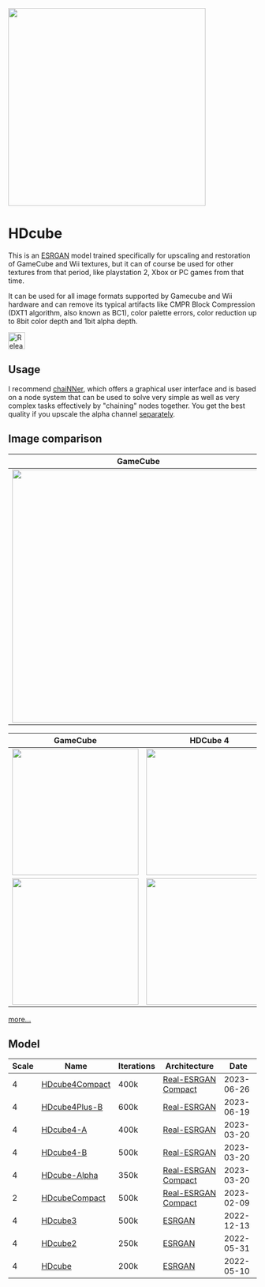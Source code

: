 <img src="https://i.imgur.com/qpUjENn.png" width="400"/>

# HDcube
This is an [ESRGAN](https://github.com/xinntao/ESRGAN) model trained specifically for upscaling and restoration of GameCube and Wii textures, but it can of course be used for other textures from that period, like playstation 2, Xbox or PC games from that time.

It can be used for all image formats supported by Gamecube and Wii hardware and can remove its typical artifacts like
CMPR Block Compression (DXT1 algorithm, also known as BC1), color palette errors, color reduction up to 8bit color depth and 1bit alpha depth.

[<img src="https://img.shields.io/github/v/release/Venomalia/HDcube?label=HDcube&style=for-the-badge" alt="Release Download" height="34"/>](https://github.com/Venomalia/HDcube/releases/latest)

## Usage
I recommend [chaiNNer](https://github.com/chaiNNer-org/chaiNNer), which offers a graphical user interface and is based on a node system that can be used to solve very simple as well as very complex tasks effectively by "chaining" nodes together.
You get the best quality if you upscale the alpha channel [separately](https://i.imgur.com/KLqjupn.png).


## Image comparison

|GameCube|HDcube3|
|---|---|
|<img src="https://i.imgur.com/LF0HGBg.png" width="512"/>|<img src="https://i.imgur.com/vDWRaLs.png" width="512"/>|

|GameCube|HDCube 4|GameCube|HDCube 4|
|---|---|---|---|
|<img src="https://i.imgur.com/476bdeZ.png" width="256"/>|<img src="https://i.imgur.com/nIv5qBs.png" width="256"/>|<img src="https://i.imgur.com/7GGgStJ.png" width="256"/>|<img src="https://i.imgur.com/HRBTAYV.png" width="256"/>|
|<img src="https://i.imgur.com/U2DXTH5.png" width="256"/>|<img src="https://i.imgur.com/u8PWMpD.png" width="256"/>|<img src="https://i.imgur.com/R34f0Jv.png" width="256"/>|<img src="https://i.imgur.com/BFMiypi.png" width="256"/>|

[more...](https://github.com/Venomalia/HDcube/tree/main/v4#image-comparison)

## Model
|Scale|Name|Iterations|Architecture|Date|
|---|---|---|---|---|
|4|[HDcube4Compact](https://github.com/Venomalia/HDcube/tree/main/v4Compact)|400k|[Real-ESRGAN Compact](https://github.com/xinntao/Real-ESRGAN)|2023-06-26|
|4|[HDcube4Plus-B](https://github.com/Venomalia/HDcube/tree/main/v4)|600k|[Real-ESRGAN](https://github.com/xinntao/Real-ESRGAN)|2023-06-19|
|4|[HDcube4-A](https://github.com/Venomalia/HDcube/tree/main/v4)|400k|[Real-ESRGAN](https://github.com/xinntao/Real-ESRGAN)|2023-03-20|
|4|[HDcube4-B](https://github.com/Venomalia/HDcube/tree/main/v4)|500k|[Real-ESRGAN](https://github.com/xinntao/Real-ESRGAN)|2023-03-20|
|4|[HDcube-Alpha](https://github.com/Venomalia/HDcube/tree/main/Alpha)|350k|[Real-ESRGAN Compact](https://github.com/xinntao/Real-ESRGAN)|2023-03-20|
|2|[HDcubeCompact](https://github.com/Venomalia/HDcube/tree/main/Compact)|500k|[Real-ESRGAN Compact](https://github.com/xinntao/Real-ESRGAN)|2023-02-09|
|4|[HDcube3](https://github.com/Venomalia/HDcube/tree/main/v3)|500k|[ESRGAN](https://github.com/xinntao/ESRGAN)|2022-12-13|
|4|[HDcube2](https://github.com/Venomalia/HDcube/tree/main/v2)|250k|[ESRGAN](https://github.com/xinntao/ESRGAN)|2022-05-31|
|4|[HDcube](https://github.com/Venomalia/HDcube/tree/main/v1)|200k|[ESRGAN](https://github.com/xinntao/ESRGAN)|2022-05-10|
